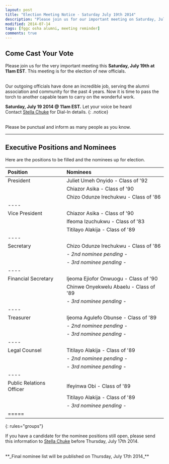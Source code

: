 ```yaml
---
layout: post
title: "Election Meeting Notice - Saturday July 19th 2014"
description: "Please join us for our important meeting on Saturday, July 19, 2014 at 11am EST to elect the new alumni association officials."
modified: 2014-07-14
tags: [fggc osha alumni, meeting reminder]
comments: true
---
```

## Come Cast Your Vote
Please join us for the very important meeting this **Saturday, July 19th at 11am EST**. This meeting is for the election of new officials. 

<br>
Our outgoing officials have done an incredible job, serving the alumni association and community for the past 4 years. Now it is time to pass the torch to another capable team to carry on the wonderful work.

**Saturday, July 19 2014 @ 11am EST.** Let your voice be heard  <br> Contact [Stella Chuke](mailto:stella.chuke@fggconitsha.com) for Dial-In details.
{: .notice} 

<br>
Please be punctual and inform as many people as you know.

---

## Executive Positions and Nominees

Here are the positions to be filled and the nominees up for election. 

| Position | Nominees | 
|:--------|:--------|
| President | Juliet Umeh Onyido - Class of '92 |  
|  | Chiazor Asika - Class of '90 |  
|  | Chizo Odunze Irechukwu - Class of '86 |  
|----
| Vice President | Chiazor Asika - Class of '90 |  
|  | Ifeoma Izuchukwu - Class of '83 |  
|  | Titilayo Alakija - Class of '89 |  
|----
| Secretary | Chizo Odunze Irechukwu - Class of '86 |  
|  | - *2nd nominee pending* -  |  
|  | - *3rd nominee pending* - |  
|----
| Financial Secretary | Ijeoma Ejiofor Onwuogu - Class of '90 |  
|  | Chinwe Onyekwelu Abaelu - Class of '89 |  
|  | - *3rd nominee pending* - |  
|----
| Treasurer | Ijeoma Agulefo Obunse - Class of '89 |  
|  | - *2nd nominee pending* - |  
|  | - *3rd nominee pending* - |  
|----
| Legal Counsel | Titilayo Alakija - Class of '89 |  
|  | - *2nd nominee pending* - |  
|  | - *3rd nominee pending* - |  
|----
| Public Relations Officer | Ifeyinwa Obi - Class of '89 |  
|  | Titilayo Alakija - Class of '89 |  
|  | - *3rd nominee pending* - |  
|=====
{: rules="groups"}

If you have a candidate for the nominee positions still open, please send this information to [Stella Chuke](mailto:stella.chuke@fggconitsha.com) before Thursday, July 17th 2014.

<br>
**_Final nominee list will be published on Thursday, July 17th 2014_**